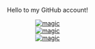 <div align="center">
  <p>Hello to my GitHub account!</p>    
  <a href="https://github.com/SantaSpeen">
    <img src="https://github-readme-stats.vercel.app/api?username=santaspeen&show_icons=true&hide_border=true&layout=compact" alt="magic"loading="lazy">
    <br/>
    <img src="https://github-readme-stats.vercel.app/api/top-langs/?username=santaspeen&langs_count=5&layout=compact&hide_border=true&layout=compact" alt="magic" loading="lazy">
    <br/>
    <img src="https://komarev.com/ghpvc/?username=SantaSpeen&style=flat-square&color=grey" alt="magic"loading="lazy">    
  </a>
</div>

<!--

### Hi there 👋

&theme=dark
-->
